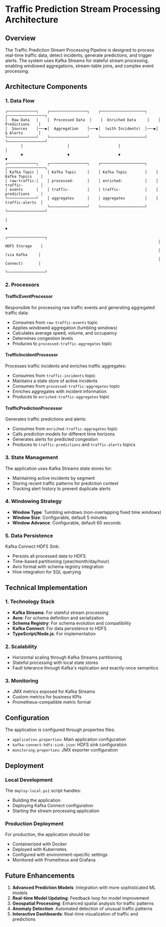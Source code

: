 # Traffic Prediction Stream Processing Architecture

## Overview

The Traffic Prediction Stream Processing Pipeline is designed to process real-time traffic data, detect incidents, generate predictions, and trigger alerts. The system uses Kafka Streams for stateful stream processing, enabling windowed aggregations, stream-table joins, and complex event processing.

## Architecture Components

### 1. Data Flow

```
┌─────────────┐    ┌─────────────────┐    ┌────────────────────┐    ┌─────────────────┐
│  Raw Data   │    │  Processed Data  │    │  Enriched Data     │    │  Predictions    │
│  Sources    │───▶│  Aggregation    │───▶│  (with Incidents)  │───▶│  & Alerts       │
└─────────────┘    └─────────────────┘    └────────────────────┘    └─────────────────┘
       │                    │                      │                        │
       ▼                    ▼                      ▼                        ▼
┌─────────────┐    ┌─────────────────┐    ┌────────────────────┐    ┌─────────────────┐
│ Kafka Topic │    │ Kafka Topic     │    │ Kafka Topic        │    │ Kafka Topics    │
│ raw-traffic-│    │ processed-      │    │ enriched-          │    │ traffic-        │
│ events      │    │ traffic-        │    │ traffic-           │    │ predictions     │
└─────────────┘    │ aggregates      │    │ aggregates         │    │ traffic-alerts  │
                   └─────────────────┘    └────────────────────┘    └─────────────────┘
                                                                            │
                                                                            ▼
                                                                     ┌─────────────────┐
                                                                     │ HDFS Storage    │
                                                                     │ (via Kafka     │
                                                                     │  Connect)       │
                                                                     └─────────────────┘
```

### 2. Processors

#### TrafficEventProcessor

Responsible for processing raw traffic events and generating aggregated traffic data:

- Consumes from `raw-traffic-events` topic
- Applies windowed aggregation (tumbling windows)
- Calculates average speed, volume, and occupancy
- Determines congestion levels
- Produces to `processed-traffic-aggregates` topic

#### TrafficIncidentProcessor

Processes traffic incidents and enriches traffic aggregates:

- Consumes from `traffic-incidents` topic
- Maintains a state store of active incidents
- Consumes from `processed-traffic-aggregates` topic
- Enriches aggregates with incident information
- Produces to `enriched-traffic-aggregates` topic

#### TrafficPredictionProcessor

Generates traffic predictions and alerts:

- Consumes from `enriched-traffic-aggregates` topic
- Calls prediction models for different time horizons
- Generates alerts for predicted congestion
- Produces to `traffic-predictions` and `traffic-alerts` topics

### 3. State Management

The application uses Kafka Streams state stores for:

- Maintaining active incidents by segment
- Storing recent traffic patterns for prediction context
- Tracking alert history to prevent duplicate alerts

### 4. Windowing Strategy

- **Window Type**: Tumbling windows (non-overlapping fixed time windows)
- **Window Size**: Configurable, default 5 minutes
- **Window Advance**: Configurable, default 60 seconds

### 5. Data Persistence

Kafka Connect HDFS Sink:
- Persists all processed data to HDFS
- Time-based partitioning (year/month/day/hour)
- Avro format with schema registry integration
- Hive integration for SQL querying

## Technical Implementation

### 1. Technology Stack

- **Kafka Streams**: For stateful stream processing
- **Avro**: For schema definition and serialization
- **Schema Registry**: For schema evolution and compatibility
- **Kafka Connect**: For data persistence to HDFS
- **TypeScript/Node.js**: For implementation

### 2. Scalability

- Horizontal scaling through Kafka Streams partitioning
- Stateful processing with local state stores
- Fault tolerance through Kafka's replication and exactly-once semantics

### 3. Monitoring

- JMX metrics exposed for Kafka Streams
- Custom metrics for business KPIs
- Prometheus-compatible metric format

## Configuration

The application is configured through properties files:

- `application.properties`: Main application configuration
- `kafka-connect-hdfs-sink.json`: HDFS sink configuration
- `monitoring.properties`: JMX exporter configuration

## Deployment

### Local Development

The `deploy-local.ps1` script handles:
- Building the application
- Deploying Kafka Connect configuration
- Starting the stream processing application

### Production Deployment

For production, the application should be:
- Containerized with Docker
- Deployed with Kubernetes
- Configured with environment-specific settings
- Monitored with Prometheus and Grafana

## Future Enhancements

1. **Advanced Prediction Models**: Integration with more sophisticated ML models
2. **Real-time Model Updating**: Feedback loop for model improvement
3. **Geospatial Processing**: Enhanced spatial analysis for traffic patterns
4. **Anomaly Detection**: Automated detection of unusual traffic patterns
5. **Interactive Dashboards**: Real-time visualization of traffic and predictions
